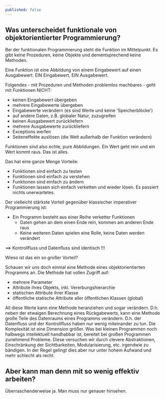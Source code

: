 ```yaml
---
published: false
---
```

## Was unterscheidet funktionale von objektorientierter Programmierung?

Bei der funktionalen Programmierung steht die Funktion im Mittelpunkt. Es gibt keine Prozeduren, keine Objekte und dementsprechend keine Methoden.
  
Eine Funktion ist eine Abbildung von einem Eingabewert auf einen Ausgabewert.
EIN Eingabewert, EIN Ausgabewert. 
  
Folgendes - mit Prozeduren und Methoden problemlos machbares - geht mit Funktionen NICHT:
- keinen Eingabewert übergeben
- mehrere Eingabewerte übergeben
- Eingabewerte verändern (es sind Werte und keine 'Speicherblöcke')
- auf andere Daten, z.B. globaler Natur, zuzugreifen
- keinen Ausgabewert zurückliefern
- mehrere Ausgabewerte zurückliefern
- Exceptions werfen
- Seiteneffekte auslösen (die Welt außerhalb der Funktion verändern)
  
Funktionen sind also echte, pure Abbildungen. Ein Wert geht rein und ein Wert kommt raus. Das ist alles.
  
Das hat eine ganze Menge Vorteile:
- Funktionen sind einfach zu testen
- Funktionen sind einfach zu verstehen
- Funktionen sind einfach zu ändern
- Funktionen lassen sich einfach verketten und wieder lösen. Es passiert nichts unerwartetes.
    
Der vielleicht stärkste Vorteil gegenüber klassischer imperativer Programmierung ist:
- Ein Programm besteht aus einer Reihe verketter Funktionen
  - Daten gehen an dem einen Ende rein, kommen am anderen Ende raus
  - Keine weiteren Daten spielen eine Rolle, keine Daten werden verändert
      
==> Kontrollfluss und Datenfluss sind identisch !!!
      
Wieso ist das ein so großer Vorteil?
  
Schauen wir uns doch einmal eine Methode eines objektorientierten Programms an. Die Methode hat vollen Zugriff auf:
- mehrere Parameter
- Attribute ihres Objekts, inkl. Vererbungshierarchie
- statischen Attribute ihrer Klasse
- öffentliche statische Attribute aller öffentlichen Klassen (global)
    
All diese Werte kann eine Methode heranziehen und sogar verändern. D.h. neben der etwaigen Berechnung eines Rückgabewerts, kann eine Methode große Teile des Datenraums eines Programms verändern. D.h. der Datenfluss und der Kontrollfluss haben nur wenig miteinander zu tun. Die Komplexität ist eine Dimension größer. Was bei kleinen Programmen noch halbwegs intellektuell handhabbar ist, bereitet bei großen Programmen zunehmend Probleme. Diese versuchen wir durch clevere Abstraktionen, Einschränkung der Sichtbarkeiten, Modularisierung, etc. irgendwie zu bändigen. In der Regel gelingt dies aber nur unter hohem Aufwand und mehr schlecht als recht.
  
  
## Aber kann man denn mit so wenig effektiv arbeiten?
  
Überraschenderweise ja. Man muss nur genauer hinsehen.
